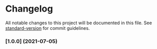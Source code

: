 # Changelog

All notable changes to this project will be documented in this file. See [standard-version](https://github.com/conventional-changelog/standard-version) for commit guidelines.

### [1.0.0] (2021-07-05)
